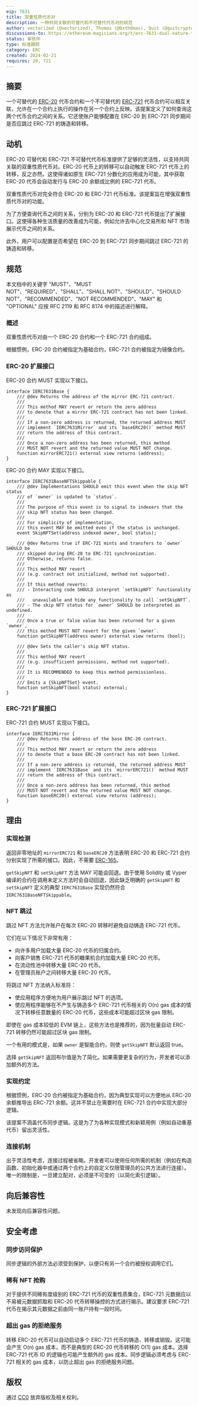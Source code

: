 ```yaml
---
eip: 7631
title: 双重性质代币对
description: 一种共同关联的可替代和不可替代代币对的规范
author: vectorized (@vectorized), Thomas (@0xth0mas), Quit (@quitcrypto), Michael Amadi (@AmadiMichael), cygaar (@cygaar), Harrison (@pop-punk)
discussions-to: https://ethereum-magicians.org/t/erc-7631-dual-nature-token-pair/18796
status: 审核中
type: 标准跟踪
category: ERC
created: 2024-02-21
requires: 20, 721
---
```


## 摘要

一个可替代的 [ERC-20](./eip-20.md) 代币合约和一个不可替代的 [ERC-721](./eip-721.md) 代币合约可以相互关联，允许在一个合约上执行的操作在另一个合约上反映。该提案定义了如何查询这两个代币合约之间的关系。它还使账户能够配置在 ERC-20 到 ERC-721 同步期间是否应跳过 ERC-721 的铸造和转移。

## 动机

ERC-20 可替代和 ERC-721 不可替代代币标准提供了足够的灵活性，以支持共同关联的双重性质代币对。ERC-20 代币上的转移可以自动触发 ERC-721 代币上的转移，反之亦然。这使得诸如原生 ERC-721 分数化的应用成为可能，其中获取 ERC-20 代币会自动发行与 ERC-20 余额成比例的 ERC-721 代币。

双重性质代币对完全符合 ERC-20 和 ERC-721 代币标准。该提案旨在增强双重性质代币对的功能。

为了方便查询代币之间的关系，分别为 ERC-20 和 ERC-721 代币提出了扩展接口。这使得各种生活质量的改善成为可能，例如允许去中心化交易所和 NFT 市场展示代币之间的关系。

此外，用户可以配置是否希望在 ERC-20 到 ERC-721 同步期间跳过 ERC-721 的铸造和转移。

## 规范

本文档中的关键字 "MUST"、"MUST NOT"、"REQUIRED"、"SHALL"、"SHALL NOT"、"SHOULD"、"SHOULD NOT"、"RECOMMENDED"、"NOT RECOMMENDED"、"MAY" 和 "OPTIONAL" 应按 RFC 2119 和 RFC 8174 中的描述进行解释。

### 概述

双重性质代币对由一个 ERC-20 合约和一个 ERC-721 合约组成。

根据惯例，ERC-20 合约被指定为基础合约，ERC-721 合约被指定为镜像合约。

### ERC-20 扩展接口

ERC-20 合约 MUST 实现以下接口。

```solidity
interface IERC7631Base {
    /// @dev Returns the address of the mirror ERC-721 contract.
    ///
    /// This method MAY revert or return the zero address
    /// to denote that a mirror ERC-721 contract has not been linked.
    ///
    /// If a non-zero address is returned, the returned address MUST
    /// implement `IERC7631Mirror` and its `baseERC20()` method MUST
    /// return the address of this contract.
    ///
    /// Once a non-zero address has been returned, this method
    /// MUST NOT revert and the returned value MUST NOT change.
    function mirrorERC721() external view returns (address);
}
```

ERC-20 合约 MAY 实现以下接口。

```solidity
interface IERC7631BaseNFTSkippable {
    /// @dev Implementations SHOULD emit this event when the skip NFT status
    /// of `owner` is updated to `status`.
    ///
    /// The purpose of this event is to signal to indexers that the
    /// skip NFT status has been changed.
    ///
    /// For simplicity of implementation,
    /// this event MAY be emitted even if the status is unchanged.
    event SkipNFTSet(address indexed owner, bool status);

    /// @dev Returns true if ERC-721 mints and transfers to `owner` SHOULD be
    /// skipped during ERC-20 to ERC-721 synchronization.
    /// Otherwise, returns false.
    /// 
    /// This method MAY revert
    /// (e.g. contract not initialized, method not supported).
    ///
    /// If this method reverts:
    /// - Interacting code SHOULD interpret `setSkipNFT` functionality as
    ///   unavailable and hide any functionality to call `setSkipNFT`.
    /// - The skip NFT status for `owner` SHOULD be interpreted as undefined.
    ///
    /// Once a true or false value has been returned for a given `owner`,
    /// this method MUST NOT revert for the given `owner`.
    function getSkipNFT(address owner) external view returns (bool);

    /// @dev Sets the caller's skip NFT status.
    ///
    /// This method MAY revert
    /// (e.g. insufficient permissions, method not supported).
    ///
    /// It is RECOMMENDED to keep this method permissionless.
    ///
    /// Emits a {SkipNFTSet} event.
    function setSkipNFT(bool status) external;
}
```

### ERC-721 扩展接口

ERC-721 合约 MUST 实现以下接口。

```solidity
interface IERC7631Mirror {
    /// @dev Returns the address of the base ERC-20 contract.
    ///
    /// This method MAY revert or return the zero address
    /// to denote that a base ERC-20 contract has not been linked.
    ///
    /// If a non-zero address is returned, the returned address MUST
    /// implement `IERC7631Base` and its `mirrorERC721()` method MUST
    /// return the address of this contract.
    ///
    /// Once a non-zero address has been returned, this method
    /// MUST NOT revert and the returned value MUST NOT change.
    function baseERC20() external view returns (address);
}
```
## 理由

### 实现检测

返回非零地址的 `mirrorERC721` 和 `baseERC20` 方法表明 ERC-20 和 ERC-721 合约分别实现了所需的接口。因此，不需要 [ERC-165](./eip-165.md)。

`getSkipNFT` 和 `setSkipNFT` 方法 MAY 可能会回退。由于使用 Solidity 或 Vyper 编译的合约在调用未定义方法时会自动回退，因此缺乏明确的 `getSkipNFT` 和 `setSkipNFT` 定义的典型 `IERC7631Base` 实现仍然符合 `IERC7631BaseNFTSkippable`。

### NFT 跳过

跳过 NFT 方法允许账户在每次 ERC-20 转移时避免自动铸造 ERC-721 代币。

它们在以下情况下非常有用：

- 向许多用户加载大量 ERC-20 代币的归属合约。
- 向客户销售 ERC-721 代币的糖果机合约加载大量 ERC-20 代币。
- 在流动性池中转移大量 ERC-20 代币。
- 在管理员账户之间转移大量 ERC-20 代币。

将跳过 NFT 方法纳入标准将：
- 使应用程序方便地为用户展示跳过 NFT 的选项。
- 使应用程序能够在不产生与铸造多个 ERC-721 代币相关的 O(n) gas 成本的情况下转移任意数量的 ERC-20 代币，这些成本可能超过区块 gas 限制。

即使在 gas 成本较低的 EVM 链上，这些方法也是推荐的，因为批量自动 ERC-721 转移仍然可能超过区块 gas 限制。

一个有用的模式是，如果 `owner` 是智能合约，则使 `getSkipNFT` 默认返回 true。

选择 `getSkipNFT` 返回布尔值是为了简化。如果需要更复杂的行为，开发者可以添加额外的方法。

### 实现约定

根据惯例，ERC-20 合约被指定为基础合约，因为典型实现可以方便地从 ERC-20 余额推导出 ERC-721 余额。这并不禁止在需要时在 ERC-721 合约中实现大部分逻辑。

该提案不涵盖代币同步逻辑。这是为了为各种实现模式和新颖用例（例如自动重基代币）留出灵活性。

### 连接机制

出于灵活性考虑，连接过程被省略。开发者可以使用任何所需的机制（例如在构造函数、初始化器中或通过两个合约上的自定义仅限管理员的公共方法进行连接）。唯一的限制是，一旦建立配对，必须是不可变的（以简化索引逻辑）。

## 向后兼容性

未发现向后兼容性问题。

## 安全考虑

### 同步访问保护

同步逻辑的外部方法必须受到保护，以便只有另一个合约被授权调用它们。

### 稀有 NFT 抢购

对于提供不同稀有度级别的 ERC-721 代币的双重性质集合，ERC-721 元数据应以不易被元数据抓取和 ERC-20 代币转移操控的方式进行揭示。建议要求 ERC-721 代币在揭示其元数据之前由同一账户持有一段时间。

### 超出 gas 的拒绝服务

转移 ERC-20 代币可以自动启动多个 ERC-721 代币的铸造、转移或销毁。这可能会产生 O(n) gas 成本，而不是典型的 ERC-20 代币转移的 O(1) gas 成本。选择 ERC-721 代币 ID 的逻辑也可能产生额外的 gas 成本。同步逻辑必须考虑与 ERC-721 相关的 gas 成本，以防止超出 gas 的拒绝服务问题。

## 版权

通过 [CC0](../LICENSE.md) 放弃版权及相关权利。